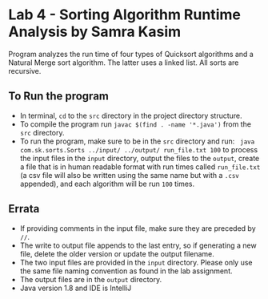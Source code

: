 # Lab 4 - Sorting Algorithm Runtime Analysis by Samra Kasim
Program analyzes the run time of four types of Quicksort algorithms and a Natural Merge sort algorithm. The latter uses
a linked list. All sorts are recursive.

## To Run the program
* In terminal, `cd` to the `src` directory in the project directory structure.
* To compile the program run `javac $(find . -name '*.java')` from the `src` directory.
* To run the program, make sure to be in the `src` directory and run:
` java com.sk.sorts.Sorts ../input/ ../output/ run_file.txt 100` to process the input files in the `input` directory,
output the files to the `output`, create a file that is in human readable format with run times called `run_file.txt` (a csv file
will also be written using the same name but with a `.csv` appended), and each algorithm will be run `100` times.


## Errata
* If providing comments in the input file, make sure they are preceded by `//`.
* The write to output file appends to the last entry, so if generating a new file, delete the older version or update the output filename.
* The two input files are provided in the `input` directory. Please only use the same file naming convention as found in the lab assignment.
* The output files are in the `output` directory.
* Java version 1.8 and IDE is IntelliJ

